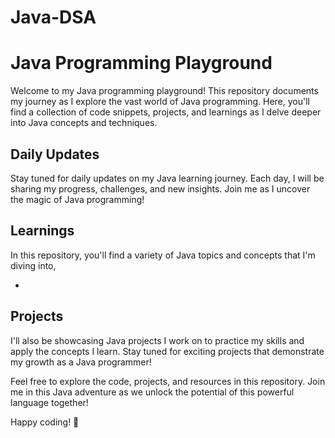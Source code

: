 # Java-DSA

# Java Programming Playground

Welcome to my Java programming playground! This repository documents my journey as I explore the vast world of Java programming. Here, you'll find a collection of code snippets, projects, and learnings as I delve deeper into Java concepts and techniques.

## Daily Updates

Stay tuned for daily updates on my Java learning journey. Each day, I will be sharing my progress, challenges, and new insights. Join me as I uncover the magic of Java programming!

## Learnings

In this repository, you'll find a variety of Java topics and concepts that I'm diving into, 

- 

## Projects

I'll also be showcasing Java projects I work on to practice my skills and apply the concepts I learn. Stay tuned for exciting projects that demonstrate my growth as a Java programmer!

Feel free to explore the code, projects, and resources in this repository. Join me in this Java adventure as we unlock the potential of this powerful language together!

Happy coding! 🚀

